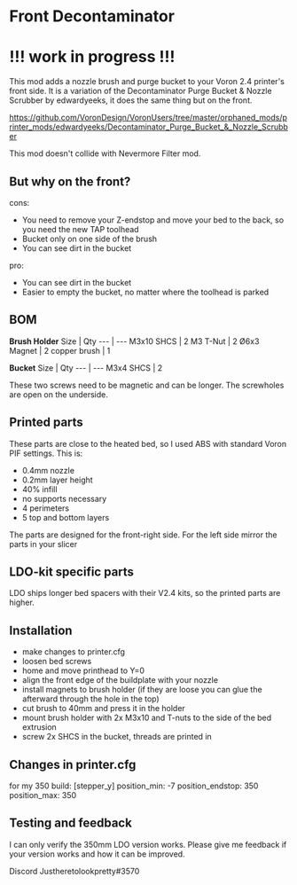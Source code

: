 # Front Decontaminator
# !!! work in progress !!!

This mod adds a nozzle brush and purge bucket to your Voron 2.4 printer's front side. It is a variation of the Decontaminator Purge Bucket & Nozzle Scrubber by edwardyeeks, it does the same thing but on the front.

https://github.com/VoronDesign/VoronUsers/tree/master/orphaned_mods/printer_mods/edwardyeeks/Decontaminator_Purge_Bucket_&_Nozzle_Scrubber

This mod doesn't collide with Nevermore Filter mod.

## But why on the front?
cons: 
- You need to remove your Z-endstop and move your bed to the back, so you need the new TAP toolhead
- Bucket only on one side of the brush
- You can see dirt in the bucket

pro:
- You can see dirt in the bucket
- Easier to empty the bucket, no matter where the toolhead is parked

## BOM

**Brush Holder**
Size | Qty
--- | ---
M3x10 SHCS | 2
M3 T-Nut | 2
Ø6x3 Magnet | 2
copper brush | 1

**Bucket**
Size | Qty
--- | ---
M3x4 SHCS | 2

These two screws need to be magnetic and can be longer. The screwholes are open on the underside.

## Printed parts

These parts are close to the heated bed, so I used ABS with standard Voron PIF settings. This is:
- 0.4mm nozzle
- 0.2mm layer height
- 40% infill
- no supports necessary
- 4 perimeters
- 5 top and bottom layers

The parts are designed for the front-right side. For the left side mirror the parts in your slicer

## LDO-kit specific parts

LDO ships longer bed spacers with their V2.4 kits, so the printed parts are higher.

## Installation

- make changes to printer.cfg
- loosen bed screws
- home and move printhead to Y=0
- align the front edge of the buildplate with your nozzle
- install magnets to brush holder (if they are loose you can glue the afterward through the hole in the top)
- cut brush to 40mm and press it in the holder
- mount brush holder with 2x M3x10 and T-nuts to the side of the bed extrusion
- screw 2x SHCS in the bucket, threads are printed in


## Changes in printer.cfg

for my 350 build:
[stepper_y]
position_min: -7
position_endstop: 350
position_max: 350

## Testing and feedback

I can only verify the 350mm LDO version works. Please give me feedback if your version works and how it can be improved.

Discord Justheretolookpretty#3570
